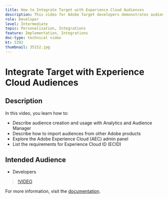 ```yaml
---
title: How to Integrate Target with Experience Cloud Audiences
description: This video for Adobe Target developers demonstrates audience creation using Analytics and Audience Manager. Developers watching this video will be able to import audiences from other Adobe products, become familiar with the Adobe Experience Cloud (AEC) admin panel, and list the requirements for the Experience Cloud ID (ECID).
role: Developer
level: Intermediate
topic: Personalization, Integrations
feature: Implementation, Integrations
doc-type: technical video
kt: 5392
thumbnail: 35152.jpg
---
```


# Integrate Target with Experience Cloud Audiences

## Description

In this video, you learn how to:

* Describe audience creation and usage with Analytics and Audience Manager
* Describe how to import audiences from other Adobe products
* Explore the Adobe Experience Cloud (AEC) admin panel
* List the requirements for Experience Cloud ID (ECID)

## Intended Audience

* Developers

>[!VIDEO](https://video.tv.adobe.com/v/35152/?quality=12)

For more information, visit the [documentation](https://docs.adobe.com/content/help/en/target/using/integrate/mmp.html).
